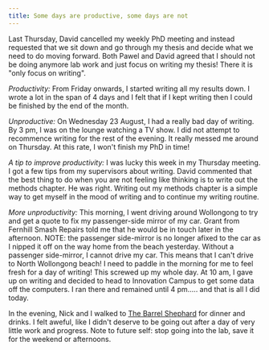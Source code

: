 ```yaml
---
title: Some days are productive, some days are not
--- 
```



Last Thursday, David cancelled my weekly PhD meeting and instead requested that we sit down and go through my thesis and decide what we need to do moving forward. Both Pawel and David agreed that I should not be doing anymore lab work and just focus on writing my thesis! There it is "only focus on writing". 

*Productivity:* From Friday onwards, I started writing all my results down. I wrote a lot in the span of 4 days and I felt that if I kept writing then I could be finished by the end of the month. 

*Unproductive:* On Wednesday 23 August, I had a really bad day of writing. By 3 pm, I was on the lounge watching a TV show. I did not attempt to recommence writing for the rest of the evening. It really messed me around on Thursday. At this rate, I won't finish my PhD in time!

*A tip to improve productivity:* I was lucky this week in my Thursday meeting. I got a few tips from my supervisors about writing. David commented that the best thing to do when you are not feeling like thinking is to write out the methods chapter. He was right. Writing out my methods chapter is a simple way to get myself in the mood of writing and to continue my writing routine. 

*More unproductivity:* This morning, I went driving around Wollongong to try and get a quote to fix my passenger-side mirror of my car. Grant from Fernhill Smash Repairs told me that he would be in touch later in the afternoon. NOTE: the passenger side-mirror is no longer afixed to the car as I nipped it off on the way home from the beach yesterday. Without a passenger side-mirror, I cannot drive my car. This means that I can't drive to North Wollongong beach! I need to paddle in the morning for me to feel fresh for a day of writing! This screwed up my whole day. At 10 am, I gave up on writing and decided to head to Innovation Campus to get some data off the computers. I ran there and remained until 4 pm..... and that is all I did today.

In the evening, Nick and I walked to [The Barrel Shephard](/docs/life/food-and-drink/craft-beer/illawarra/barrel-shephard.md) for dinner and drinks. I felt aweful, like I didn't deserve to be going out after a day of very little work and progress. Note to future self: stop going into the lab, save it for the weekend or afternoons. 